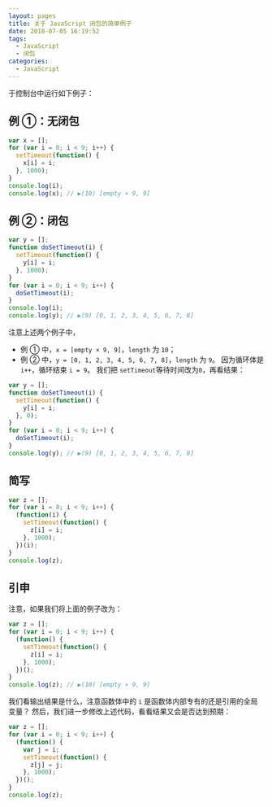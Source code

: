 ```yaml
---
layout: pages
title: 关于 JavaScript 闭包的简单例子
date: 2018-07-05 16:19:52
tags:
  - JavaScript
  - 闭包
categories:
  - JavaScript
---
```


于控制台中运行如下例子：

## 例 ①：无闭包

```js
var x = [];
for (var i = 0; i < 9; i++) {
  setTimeout(function() {
    x[i] = i;
  }, 1000);
}
console.log(i);
console.log(x); // ▶(10) [empty × 9, 9]
```

## 例 ②：闭包

```js
var y = [];
function doSetTimeout(i) {
  setTimeout(function() {
    y[i] = i;
  }, 1000);
}
for (var i = 0; i < 9; i++) {
  doSetTimeout(i);
}
console.log(i);
console.log(y); // ▶(9) [0, 1, 2, 3, 4, 5, 6, 7, 8]
```

<!-- more -->

注意上述两个例子中，

- 例 ① 中，`x = [empty × 9, 9]`，`length` 为 `10`；
- 例 ② 中，`y = [0, 1, 2, 3, 4, 5, 6, 7, 8]`，`length` 为 `9`。
  因为循环体是 `i++`，循环结束 `i = 9`。
  我们把 `setTimeout`等待时间改为`0`，再看结果：

```js
var y = [];
function doSetTimeout(i) {
  setTimeout(function() {
    y[i] = i;
  }, 0);
}
for (var i = 0; i < 9; i++) {
  doSetTimeout(i);
}
console.log(y); // ▶(9) [0, 1, 2, 3, 4, 5, 6, 7, 8]
```

## 简写

```js
var z = [];
for (var i = 0; i < 9; i++) {
  (function(i) {
    setTimeout(function() {
      z[i] = i;
    }, 1000);
  })(i);
}
console.log(z);
```

## 引申

注意，如果我们将上面的例子改为：

```js
var z = [];
for (var i = 0; i < 9; i++) {
  (function() {
    setTimeout(function() {
      z[i] = i;
    }, 1000);
  })();
}
console.log(z); // ▶(10) [empty × 9, 9]
```

我们看输出结果是什么，注意函数体中的 `i` 是函数体内部专有的还是引用的全局变量？
然后，我们进一步修改上述代码，看看结果又会是否达到预期：

```js
var z = [];
for (var i = 0; i < 9; i++) {
  (function() {
    var j = i;
    setTimeout(function() {
      z[j] = j;
    }, 1000);
  })();
}
console.log(z);
```

